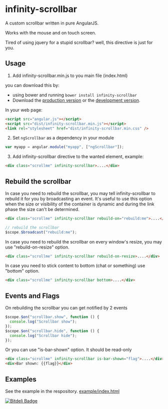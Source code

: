 # infinity-scrollbar

A custom scrollbar written in pure AngularJS.

Works with the mouse and on touch screen.

Tired of using jquery for a stupid scrollbar? well, this directive is just for you.

## Usage

1. Add infinity-scrollbar.min.js to you main file (index.html)

you can download this by:

- using bower and running `bower install infinity-scrollbar`
- Download the [production version][min] or the [development version][max].

[min]: https://raw.github.com/conlaigi1497/infinity-scrollbar/master/dist/angular-infinity-scrollbar.min.js
[max]: https://raw.github.com/conlaigi1497/infinity-scrollbar/master/dist/angular-infinity-scrollbar.js

In your web page:

```html
<script src="angular.js"></script>
<script src="dist/infinity-scrollbar.min.js"></script>
<link rel="stylesheet" href="dist/infinity-scrollbar.min.css" />
```

2. Set `ngScrollbar` as a dependency in your module

```javascript
var myapp = angular.module("myapp", ["ngScrollbar"]);
```

3. Add infinity-scrollbar directive to the wanted element, example:

```html
<div class="scrollme" infinity-scrollbar>....</div>
```

## Rebuild the scrollbar

In case you need to rebuild the scrollbar, you may tell infinity-scrollbar to rebuild it for you by broadcasting an event.
It's useful to use this option when the size or visibility of the container is dynamic and during the link phase the size can't be determined.

```html
<div class="scrollme" infinity-scrollbar rebuild-on="rebuild:me">....</div>
```

```javascript
// rebuild the scrollbar
$scope.$broadcast("rebuild:me");
```

In case you need to rebuild the scrollbar on every window's resize, you may use "rebuild-on-resize" option.

```html
<div class="scrollme" infinity-scrollbar rebuild-on-resize>....</div>
```

In case you need to stick content to bottom (chat or something) use "bottom" option.

```html
<div class="scrollme" infinity-scrollbar bottom>....</div>
```

## Events and Flags

On rebuilding the scrollbar you can get notified by 2 events

```javascript
$scope.$on("scrollbar.show", function () {
  console.log("Scrollbar show");
});
$scope.$on("scrollbar.hide", function () {
  console.log("Scrollbar hide");
});
```

Or you can use "is-bar-shown" option. It should be read-only

```html
<div class="scrollme" infinity-scrollbar is-bar-shown="flag">....</div>
<div>Bar shown: {{flag}}</div>
```

## Examples

See the example in the respository.
[example/index.html](https://htmlpreview.github.io/?https://github.com/conlaigi1497/infinity-scrollbar/blob/master/example/index.html)

[![Bitdeli Badge](https://d2weczhvl823v0.cloudfront.net/conlaigi1497/infinity-scrollbar/trend.png)](https://bitdeli.com/free "Bitdeli Badge")
